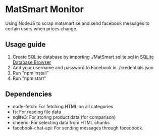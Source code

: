 # MatSmart Monitor

Using NodeJS to scrap matsmart.se and send facebook messages to certain users when prices change.

## Usage guide
1. Create SQLite database by importing ./MatSmart.sqlite.sql in [SQLite Database Browser](https://portableapps.com/apps/development/sqlite_database_browser_portable)
2. Add your username and password to Facebook in ./credentials.json
3. Run "npm install"
4. Run "npm start"

## Dependencies
* node-fetch: For fetching HTML on all categories
* fs: For reading file data
* sqlite3: For storing product data (for comparison)
* cheerio: For selecting data from HTML chunks
* facebook-chat-api: For sending messages through faceobook.
